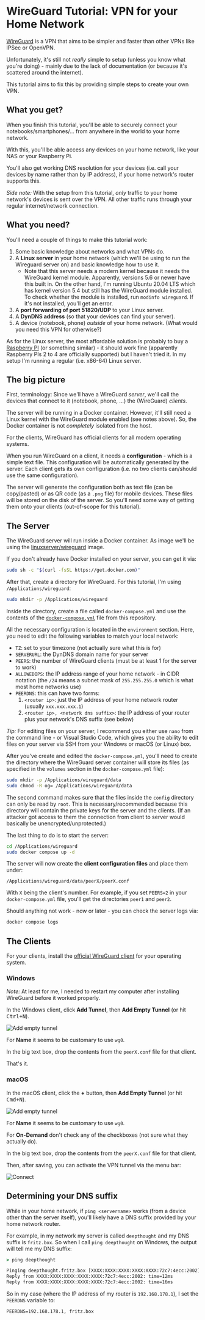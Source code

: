 # WireGuard Tutorial: VPN for your Home Network

[WireGuard](https://www.wireguard.com/) is a VPN that aims to be simpler and faster than other VPNs like IPSec or OpenVPN.

Unfortunately, it's still not *really* simple to setup (unless you know what you're doing) - mainly due to the lack of documentation (or because it's scattered around the internet).

This tutorial aims to fix this by providing simple steps to create your own VPN.

## What you get?

When you finish this tutorial, you'll be able to securely connect your notebooks/smartphones/... from anywhere in the world to your home network. 

With this, you'll be able access any devices on your home network, like your NAS or your Raspberry Pi. 

You'll also get working DNS resolution for your devices (i.e. call your devices by name rather than by IP address), if your home network's router supports this.

*Side note:* With the setup from this tutorial, *only* traffic to your home network's devices is sent over the VPN. All other traffic runs through your regular internet/network connection.

## What you need?

You'll need a couple of things to make this tutorial work:

1. Some basic knowledge about networks and what VPNs do.
1. A **Linux server** in your home network (which we'll be using to run the Wireguard server on) and basic knowledge how to use it.
   * Note that this server needs a modern kernel because it needs the WireGuard kernel module. Apparently, versions 5.6 or newer have this built in. On the other hand, I'm running Ubuntu 20.04 LTS which has kernel version 5.4 but still has the WireGuard module installed. To check whether the module is installed, run `modinfo wireguard`. If it's not installed, you'll get an error.
1. A **port forwarding of port 51820/UDP** to your Linux server.
1. A **DynDNS address** (so that your devices can find your server).
1. A device (notebook, phone) *outside* of your home network. (What would you need this VPN for otherwise?)

As for the Linux server, the most affordable solution is probably to buy a [Raspberry PI](https://www.raspberrypi.com/products/) (or something similar) - it should work fine (apparently Raspberry PIs 2 to 4 are officially supported) but I haven't tried it. In my setup I'm running a regular (i.e. x86-64) Linux server.

## The big picture

First, terminology: Since we'll have a WireGuard *server*, we'll call the devices that connect to it (notebook, phone, ...) the (WireGuard) *clients*.

The server will be running in a Docker container. However, it'll still need a Linux kernel with the WireGuard module enabled (see notes above). So, the Docker container is not *completely* isolated from the host.

For the clients, WireGuard has official clients for all modern operating systems.

When you run WireGuard on a client, it needs a **configuration** - which is a simple text file. This configuration will be automatically generated by the server. Each client gets its own configuration (i.e. no two clients can/should use the same configuration).

The server will generate the configuration both as text file (can be copy/pasted) or as QR code (as a `.png` file) for mobile devices. These files will be stored on the disk of the server. So you'll need some way of getting them onto your clients (out-of-scope for this tutorial).

## The Server

The WireGuard server will run inside a Docker container. As image we'll be using the [linuxserver/wireguard](https://hub.docker.com/r/linuxserver/wireguard) image.

If you don't already have Docker installed on your server, you can get it via:

```sh
sudo sh -c "$(curl -fsSL https://get.docker.com)"
```

After that, create a directory for WireGuard. For this tutorial, I'm using `/Applications/wireguard`:

```sh
sudo mkdir -p /Applications/wireguard
```

Inside the directory, create a file called `docker-compose.yml` and use the contents of the [`docker-compose.yml`](docker-compose.yml) file from this repository.

All the necessary configuration is located in the `environment` section. Here, you need to edit the following variables to match your local network:

* `TZ`: set to your timezone (not actually sure what this is for)
* `SERVERURL`: the DynDNS domain name for your server
* `PEERS`: the number of WireGuard clients (must be at least 1 for the server to work)
* `ALLOWEDIPS`: the IP address range of your home network - in CIDR notation (the `/24` means a subnet mask of `255.255.255.0` which is what most home networks use)
* `PEERDNS`: this can have two forms:
  1. `<router ip>`: just the IP address of your home network router (usually `xxx.xxx.xxx.1`)
  1. `<router ip>, <network dns suffix>`: the IP address of your router plus your network's DNS suffix (see below)

*Tip:* For editing files on your server, I recommend you either use `nano` from the command line - or Visual Studio Code, which gives you the ability to edit files on your server via SSH from your Windows or macOS (or Linux) box.

After you've create and edited the `docker-compose.yml`, you'll need to create the directory where the WireGuard server container will store its files (as specified in the `volumes` section in the `docker-compose.yml` file):

```sh
sudo mkdir -p /Applications/wireguard/data
sudo chmod -R og= /Applications/wireguard/data
```

The second command makes sure that the files inside the `config` directory can only be read by `root`. This is necessary/recommended because this directory will contain the private keys for the server and the clients. (If an attacker got access to them the connection from client to server would basically be unencrypted/unprotected.)

The last thing to do is to start the server:

```sh
cd /Applications/wireguard
sudo docker compose up -d
```

The server will now create the **client configuration files** and place them under:

    /Applications/wireguard/data/peerX/peerX.conf

With `X` being the client's number. For example, if you set `PEERS=2` in your `docker-compose.yml` file, you'll get the directories `peer1` and `peer2`.

Should anything not work - now or later - you can check the server logs via:

```sh
docker compose logs
```

## The Clients

For your clients, install the [official WireGuard client](https://www.wireguard.com/install/) for your operating system.

### Windows

*Note:* At least for me, I needed to restart my computer after installing WireGuard before it worked properly.

In the Windows client, click **Add Tunnel**, then **Add Empty Tunnel** (or hit <kbd>Ctrl+N</kbd>).

![Add empty tunnel](images/windows-add-empty-tunnel.png)

For **Name** it seems to be customary to use `wg0`.

In the big text box, drop the contents from the `peerX.conf` file for that client.

That's it.

### macOS

In the macOS client, click the **+** button, then **Add Empty Tunnel** (or hit <kbd>Cmd+N</kbd>).

![Add empty tunnel](images/macos-add-empty-tunnel.png)

For **Name** it seems to be customary to use `wg0`.

For **On-Demand** don't check any of the checkboxes (not sure what they actually do).

In the big text box, drop the contents from the `peerX.conf` file for that client.

Then, after saving, you can activate the VPN tunnel via the menu bar:

![Connect](images/macos-activate-connection.png)

## Determining your DNS suffix

While in your home network, if `ping <servername>` works (from a device other than the server itself), you'll likely have a DNS suffix provided by your home network router.

For example, in my network my server is called `deepthought` and my DNS suffix is `fritz.box`. So when I call `ping deepthought` on Windows, the output will tell me my DNS suffix:

```cmd
> ping deepthought

Pinging deepthought.fritz.box [XXXX:XXXX:XXXX:XXXX:XXXX:72c7:4ecc:2002] with 32 bytes of data:
Reply from XXXX:XXXX:XXXX:XXXX:XXXX:72c7:4ecc:2002: time=12ms
Reply from XXXX:XXXX:XXXX:XXXX:XXXX:72c7:4ecc:2002: time=16ms
```

So in my case (where the IP address of my router is `192.168.178.1`), I set the `PEERDNS` variable to:

    PEERDNS=192.168.178.1, fritz.box
